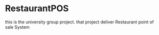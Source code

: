 # RestaurantPOS
this is the university group project. that project deliver Restaurant point of sale System
